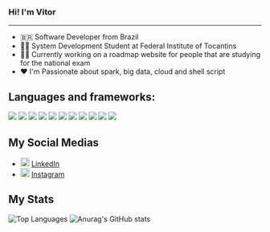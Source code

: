 ### Hi! I'm Vitor
***

* 🇧🇷 Software Developer from Brazil
* 👩‍🏫 System Development Student at Federal Institute of Tocantins
* 👨‍💻 Currently working on a roadmap website for people that are studying for the national exam 
* ❤️ I'm Passionate about spark, big data, cloud and shell script

## Languages and frameworks:

<img src="https://img.shields.io/badge/MySQL-00000F?style=for-the-badge&logo=mysql&logoColor=white" />
<img src="https://img.shields.io/badge/postgres-%23316192.svg?style=for-the-badge&logo=postgresql&logoColor=white" />
<img src="https://img.shields.io/badge/MongoDB-%234ea94b.svg?style=for-the-badge&logo=mongodb&logoColor=white" />
<img src="https://img.shields.io/badge/-Linux-black?style=for-the-badge&logo=Linux" />
<img src="https://img.shields.io/badge/-Docker-black?style=for-the-badge&logo=Docker" />
<img src="https://custom-icon-badges.demolab.com/badge/AWS-%23FF9900.svg?logo=aws&logoColor=white">
<img src="https://img.shields.io/badge/Apache%20Spark-E25A1C?logo=apachespark&logoColor=fff">
<img src="https://img.shields.io/badge/-Git-white?style=for-the-badge&logo=Git" />
<img src="https://img.shields.io/badge/GitHub-%2312100E.svg?&style=for-the-badge&logo=Github&logoColor=white" />
<img src="https://img.shields.io/badge/NeoVim-%2357A143.svg?&style=for-the-badge&logo=neovim&logoColor=white" />
<img src="https://img.shields.io/badge/Visual_Studio_Code-0078D4?style=for-the-badge&logo=visual%20studio%20code&logoColor=white" />

## My Social Medias
<ul>
  <li>
    <img src="https://user-images.githubusercontent.com/30157522/87161827-6cd77380-c29b-11ea-902a-725eeed60745.png" width="18" alt="Linkedin"> 
    <a href="https://www.linkedin.com/in/vitorb0rges/" target="_blank" title="My LinkedIn">LinkedIn</a>
  </li>
  <li>
    <img src="https://img.shields.io/badge/Instagram-%23E4405F.svg?logo=Instagram&logoColor=white" width="18" alt="Instagram">
    <a href="https://www.instagram.com/daivitey/" title="My Instagram">Instagram</a>
  </li>
</ul>

## My Stats
![Top Languages](https://github-readme-stats.vercel.app/api/top-langs/?username=vitoroborges&hide=jupyter%20notebook&langs_count=20&count_private=true&show_icons=true&layout=compact) ![Anurag's GitHub stats](https://github-readme-stats.vercel.app/api?username=vitoroborges&show_icons=true)
